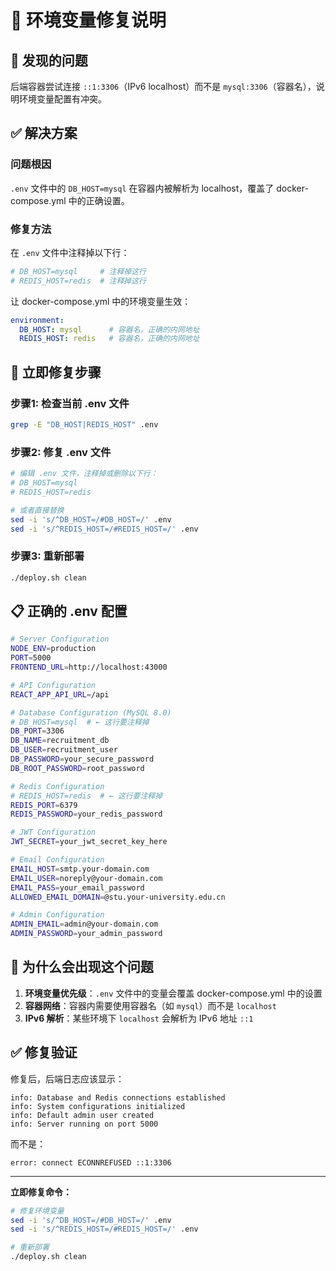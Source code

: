 # 🔧 环境变量修复说明

## 🚨 发现的问题

后端容器尝试连接 `::1:3306`（IPv6 localhost）而不是 `mysql:3306`（容器名），说明环境变量配置有冲突。

## ✅ 解决方案

### 问题根因
`.env` 文件中的 `DB_HOST=mysql` 在容器内被解析为 localhost，覆盖了 docker-compose.yml 中的正确设置。

### 修复方法
在 `.env` 文件中注释掉以下行：
```bash
# DB_HOST=mysql     # 注释掉这行
# REDIS_HOST=redis  # 注释掉这行
```

让 docker-compose.yml 中的环境变量生效：
```yaml
environment:
  DB_HOST: mysql      # 容器名，正确的内网地址
  REDIS_HOST: redis   # 容器名，正确的内网地址
```

## 🔧 立即修复步骤

### 步骤1: 检查当前 .env 文件
```bash
grep -E "DB_HOST|REDIS_HOST" .env
```

### 步骤2: 修复 .env 文件
```bash
# 编辑 .env 文件，注释掉或删除以下行：
# DB_HOST=mysql
# REDIS_HOST=redis

# 或者直接替换
sed -i 's/^DB_HOST=/#DB_HOST=/' .env
sed -i 's/^REDIS_HOST=/#REDIS_HOST=/' .env
```

### 步骤3: 重新部署
```bash
./deploy.sh clean
```

## 📋 正确的 .env 配置

```bash
# Server Configuration
NODE_ENV=production
PORT=5000
FRONTEND_URL=http://localhost:43000

# API Configuration
REACT_APP_API_URL=/api

# Database Configuration (MySQL 8.0)
# DB_HOST=mysql  # ← 这行要注释掉
DB_PORT=3306
DB_NAME=recruitment_db
DB_USER=recruitment_user
DB_PASSWORD=your_secure_password
DB_ROOT_PASSWORD=root_password

# Redis Configuration  
# REDIS_HOST=redis  # ← 这行要注释掉
REDIS_PORT=6379
REDIS_PASSWORD=your_redis_password

# JWT Configuration
JWT_SECRET=your_jwt_secret_key_here

# Email Configuration
EMAIL_HOST=smtp.your-domain.com
EMAIL_USER=noreply@your-domain.com
EMAIL_PASS=your_email_password
ALLOWED_EMAIL_DOMAIN=@stu.your-university.edu.cn

# Admin Configuration
ADMIN_EMAIL=admin@your-domain.com
ADMIN_PASSWORD=your_admin_password
```

## 🎯 为什么会出现这个问题

1. **环境变量优先级**：`.env` 文件中的变量会覆盖 docker-compose.yml 中的设置
2. **容器网络**：容器内需要使用容器名（如 `mysql`）而不是 `localhost`
3. **IPv6 解析**：某些环境下 `localhost` 会解析为 IPv6 地址 `::1`

## ✅ 修复验证

修复后，后端日志应该显示：
```
info: Database and Redis connections established
info: System configurations initialized  
info: Default admin user created
info: Server running on port 5000
```

而不是：
```
error: connect ECONNREFUSED ::1:3306
```

---

**立即修复命令：**
```bash
# 修复环境变量
sed -i 's/^DB_HOST=/#DB_HOST=/' .env
sed -i 's/^REDIS_HOST=/#REDIS_HOST=/' .env

# 重新部署
./deploy.sh clean
```